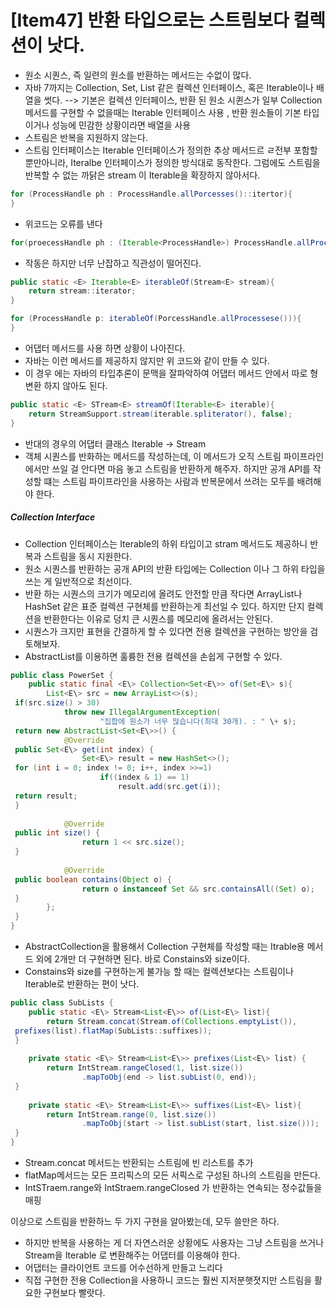 # [Item47] 반환 타입으로는 스트림보다 컬렉션이 낫다. 
- 원소 시퀀스, 즉 일련의 원소를 반환하는 메서드는 수없이 많다.
- 자바 7까지는 Collection, Set, List 같은 컬렉션 인터페이스, 혹은 Iterable이나 배열을 썻다. 
 	--> 기본은 컬렉션 인터페이스, 반환 된 원소 시퀸스가 일부  Collection 메서드를 구현할 수 없을때는 Iterable 인터페이스 사용 , 반환 원소들이 기본 타입이거나 성능에 민감한 상황이라면 배열을 사용 
- 스트림은 반복을 지원하지 않는다. 
- 스트림 인터페이스는 Iterable 인터페이스가 정의한 추상 메서드르 ㄹ전부 포함할 뿐만아니라, Iteralbe 인터페이스가 정의한 방식대로 동작한다. 그럼에도 스트림을 반복할 수 없는 까닭은 stream 이 Iterable을 확장하지 않아서다.

```java
for (ProcessHandle ph : ProcessHandle.allPorcesses()::itertor){
}
```
- 위코드는 오류를 낸다
```java
for(proecessHandle ph : (Iterable<ProcessHandle>) ProcessHandle.allProcesses()::iterator)
```
- 작동은 하지만 너무 난잡하고 직관성이 떨어진다. 

```java
public static <E> Iterable<E> iterableOf(Stream<E> stream){
	return stream::iterator;
}

for (ProcessHandle p: iterableOf(PorcessHandle.allProcessese())){
}
```
- 어댑터 메서드를 사용 하면 상황이 나아진다.
- 자바는 이런 메서드를 제공하지 않지만 위 코드와 같이 만들 수 있다. 
- 이 경우 에는 자바의 타입추론이 문맥을 잘파악하여 어댑터 메서드 안에서 따로 형변환 하지 않아도 된다. 

```java
public static <E> STream<E> streamOf(Iterable<E> iterable){
	return StreamSupport.stream(iterable.spliterator(), false);
}
```
- 반대의 경우의 어댑터 클래스 Iterable -> Stream
- 객체 시퀀스를 반화하는 메서드를 작성하는데, 이 메서드가 오직 스트림 파이프라인에서만 쓰일 걸 안다면 마음 놓고 스트림을 반환하게 해주자.  하지만 공개 API를 작성할 떄는 스트림 파이프라인을 사용하는 사람과 반복문에서 쓰려는 모두를 배려해야 한다. 

##### Collection Interface
- Collection 인터페이스는 Iterable의 하위 타입이고 stram 메서드도 제공하니 반복과 스트림을 동시  지원한다.
- 원소 시퀀스를 반환하는 공개 API의 반환 타입에는 Collection 이나 그 하위 타입을 쓰는 게 일반적으로 최선이다. 
- 반환 하는 시퀀스의 크기가 메모리에 올려도 안전할 만큼 작다면 ArrayList나 HashSet 같은 표준 컬렉션 구현체를 반환하는게 최선일 수 있다. 하지만 단지 컬렉션을 반환한다는 이유로 덩치 큰 시퀀스를 메모리에 올려서는 안된다. 
- 시퀀스가 크지만 표현을 간결하게 할 수 있다면 전용 컬렉션을 구현하는 방안을 검토해보자. 
- AbstractList를 이용하면 훌륭한 전용 컬렉션을 손쉽게 구현할 수 있다.  

```java
public class PowerSet {  
    public static final <E\> Collection<Set<E\>> of(Set<E\> s){  
        List<E\> src = new ArrayList<>(s);  
 if(src.size() > 30)  
            throw new IllegalArgumentException(  
                    "집합에 원소가 너무 많습니다(최대 30개). : " \+ s);  
 return new AbstractList<Set<E\>>() {  
            @Override  
 public Set<E\> get(int index) {  
                Set<E\> result = new HashSet<>();  
 for (int i = 0; index != 0; i++, index >>=1)  
                    if((index & 1) == 1)  
                        result.add(src.get(i));  
 return result;  
 }  
  
            @Override  
 public int size() {  
                return 1 << src.size();  
 }  
  
            @Override  
 public boolean contains(Object o) {  
                return o instanceof Set && src.containsAll((Set) o);  
 }  
        };  
 }  
}
```

- AbstractCollection을 활용해서 Collection 구현체를 작성할 때는 Itrable용 메서드 외에 2개만 더 구현하면 된다. 바로 Constains와 size이다. 
- Constains와 size를 구현하는게 불가능  할 때는 컬렉션보다는 스트림이나 Iterable로 반환하는 편이 낫다. 


```java
public class SubLists {  
    public static <E\> Stream<List<E\>> of(List<E\> list){  
        return Stream.concat(Stream.of(Collections.emptyList()),  
 prefixes(list).flatMap(SubLists::suffixes));  
 }  
  
    private static <E\> Stream<List<E\>> prefixes(List<E\> list) {  
        return IntStream.rangeClosed(1, list.size())  
                .mapToObj(end -> list.subList(0, end));  
 }  
      
    private static <E\> Stream<List<E\>> suffixes(List<E\> list){  
        return IntStream.range(0, list.size())  
                .mapToObj(start -> list.subList(start, list.size()));  
 }  
}
```
- Stream.concat 메서드는 반환되는 스트림에 빈 리스트를 추가
- flatMap메서드는 모든 프리픽스의 모든 서픽스로 구성된 하나의 스트림을 만든다. 
- IntSTraem.range와 IntStraem.rangeClosed 가 반환하는 연속되는 정수값들을 매핑 

이상으로 스트림을 반환하느 두 가지 구현을 알아봤는데, 모두 쓸만은 하다. 
- 하지만 반복을 사용하는 게 더 자연스러운 상황에도 사용자는 그냥 스트림을 쓰거나 Stream을 Iterable 로 변환해주는 어댑터를 이용해야 한다. 
- 어댑터는 클라이언트 코드를 어수선하게 만들고 느리다
- 직접 구현한 전용 Collection을 사용하니 코드는 훨씬 지저분햇졋지만 스트림을 활요한 구현보다 빨랏다. 